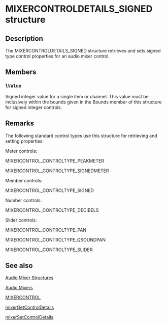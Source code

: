 # MIXERCONTROLDETAILS_SIGNED structure

## Description

The MIXERCONTROLDETAILS_SIGNED structure retrieves and sets signed type control properties for an audio mixer control.

## Members

### `lValue`

Signed integer value for a single item or channel. This value must be inclusively within the bounds given in the Bounds member of this structure for signed integer controls.

## Remarks

The following standard control types use this structure for retrieving and setting properties:

Meter controls:

MIXERCONTROL_CONTROLTYPE_PEAKMETER

MIXERCONTROL_CONTROLTYPE_SIGNEDMETER

Member controls:

MIXERCONTROL_CONTROLTYPE_SIGNED

Number controls:

MIXERCONTROL_CONTROLTYPE_DECIBELS

Slider controls:

MIXERCONTROL_CONTROLTYPE_PAN

MIXERCONTROL_CONTROLTYPE_QSOUNDPAN

MIXERCONTROL_CONTROLTYPE_SLIDER

## See also

[Audio Mixer Structures](https://learn.microsoft.com/windows/desktop/Multimedia/audio-mixer-structures)

[Audio Mixers](https://learn.microsoft.com/windows/desktop/Multimedia/audio-mixers)

[MIXERCONTROL](https://learn.microsoft.com/windows/desktop/api/mmeapi/ns-mmeapi-mixercontrola)

[mixerGetControlDetails](https://learn.microsoft.com/previous-versions/dd757299(v=vs.85))

[mixerSetControlDetails](https://learn.microsoft.com/previous-versions/dd757309(v=vs.85))
